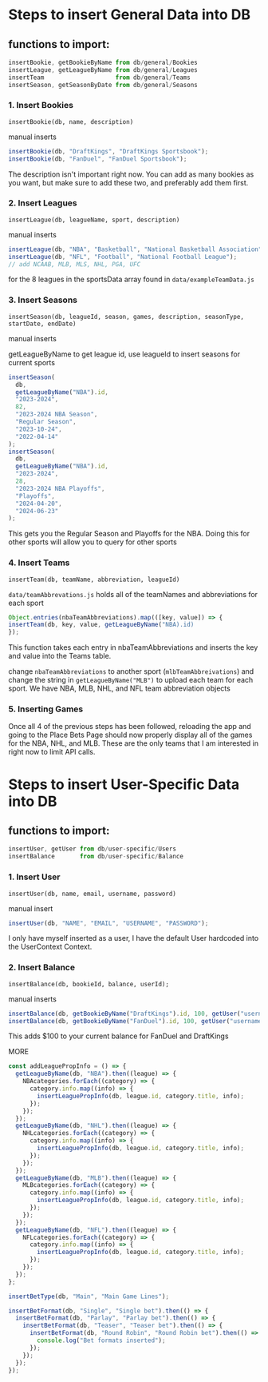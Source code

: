 # Steps to insert General Data into DB

## functions to import:

```javascript
insertBookie, getBookieByName from db/general/Bookies
insertLeague, getLeagueByName from db/general/Leagues
insertTeam                    from db/general/Teams
insertSeason, getSeasonByDate from db/general/Seasons
```

### 1. Insert Bookies

`insertBookie(db, name, description)`

manual inserts

```javascript
insertBookie(db, "DraftKings", "DraftKings Sportsbook");
insertBookie(db, "FanDuel", "FanDuel Sportsbook");
```

The description isn't important right now. You can add as many bookies as you want, but make sure to add these two, and preferably add them first.

### 2. Insert Leagues

`insertLeague(db, leagueName, sport, description)`

manual inserts

```javascript
insertLeague(db, "NBA", "Basketball", "National Basketball Association");
insertLeague(db, "NFL", "Football", "National Football League");
// add NCAAB, MLB, MLS, NHL, PGA, UFC
```

for the 8 leagues in the sportsData array found in `data/exampleTeamData.js`

### 3. Insert Seasons

`insertSeason(db, leagueId, season, games, description, seasonType, startDate, endDate)`

manual inserts

getLeagueByName to get league id, use leagueId to insert seasons for current sports

```javascript
insertSeason(
  db,
  getLeagueByName("NBA").id,
  "2023-2024",
  82,
  "2023-2024 NBA Season",
  "Regular Season",
  "2023-10-24",
  "2022-04-14"
);
insertSeason(
  db,
  getLeagueByName("NBA").id,
  "2023-2024",
  28,
  "2023-2024 NBA Playoffs",
  "Playoffs",
  "2024-04-20",
  "2024-06-23"
);
```

This gets you the Regular Season and Playoffs for the NBA. Doing this for other sports will allow you to query for other sports

### 4. Insert Teams

`insertTeam(db, teamName, abbreviation, leagueId)`

`data/teamAbbrevations.js` holds all of the teamNames and abbreviations for each sport

```javascript
Object.entries(nbaTeamAbbreviations).map(([key, value]) => {
insertTeam(db, key, value, getLeagueByName("NBA).id)
});
```

This function takes each entry in nbaTeamAbbreviations and inserts the key and value into the Teams table.

change `nbaTeamAbbreviations` to another sport (`mlbTeamAbbreivations`) and change the string in `getLeagueByName("MLB")` to upload each team for each sport. We have NBA, MLB, NHL, and NFL team abbreviation objects

### 5. Inserting Games

Once all 4 of the previous steps has been followed, reloading the app and going to the Place Bets Page should now properly display all of the games for the NBA, NHL, and MLB. These are the only teams that I am interested in right now to limit API calls.

# Steps to insert User-Specific Data into DB

## functions to import:

```javascript
insertUser, getUser from db/user-specific/Users
insertBalance       from db/user-specific/Balance
```

### 1. Insert User

`insertUser(db, name, email, username, password)`

manual insert

```javascript
insertUser(db, "NAME", "EMAIL", "USERNAME", "PASSWORD");
```

I only have myself inserted as a user, I have the default User hardcoded into the UserContext Context.

### 2. Insert Balance

`insertBalance(db, bookieId, balance, userId);`

manual inserts

```javascript
insertBalance(db, getBookieByName("DraftKings").id, 100, getUser("username"));
insertBalance(db, getBookieByName("FanDuel").id, 100, getUser("username"));
```

This adds $100 to your current balance for FanDuel and DraftKings

MORE

```javascript
const addLeaguePropInfo = () => {
  getLeagueByName(db, "NBA").then((league) => {
    NBAcategories.forEach((category) => {
      category.info.map((info) => {
        insertLeaguePropInfo(db, league.id, category.title, info);
      });
    });
  });
  getLeagueByName(db, "NHL").then((league) => {
    NHLcategories.forEach((category) => {
      category.info.map((info) => {
        insertLeaguePropInfo(db, league.id, category.title, info);
      });
    });
  });
  getLeagueByName(db, "MLB").then((league) => {
    MLBcategories.forEach((category) => {
      category.info.map((info) => {
        insertLeaguePropInfo(db, league.id, category.title, info);
      });
    });
  });
  getLeagueByName(db, "NFL").then((league) => {
    NFLcategories.forEach((category) => {
      category.info.map((info) => {
        insertLeaguePropInfo(db, league.id, category.title, info);
      });
    });
  });
};

insertBetType(db, "Main", "Main Game Lines");

insertBetFormat(db, "Single", "Single bet").then(() => {
  insertBetFormat(db, "Parlay", "Parlay bet").then(() => {
    insertBetFormat(db, "Teaser", "Teaser bet").then(() => {
      insertBetFormat(db, "Round Robin", "Round Robin bet").then(() => {
        console.log("Bet formats inserted");
      });
    });
  });
});
```
